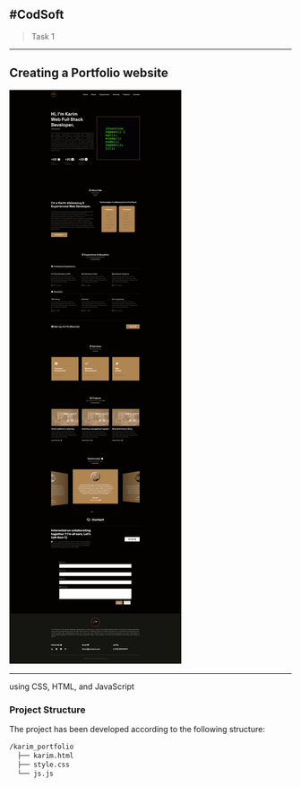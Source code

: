 #CodSoft 
----
>Task 1 
---
## Creating a Portfolio website

![Karim_Portfolio](karim.png)

----

using CSS, HTML, and JavaScript

### Project Structure

The project has been developed according to the following structure:

```plain
/karim_portfolio
  ├── karim.html
  ├── style.css
  └── js.js
